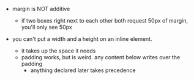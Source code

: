 * margin is NOT additive
  * if two boxes right next to each other both request 50px of margin, you'll only see 50px

* you can't put a width and a height on an inline element.
  * it takes up the space it needs
  * padding works, but is weird. any content below writes over the padding
    * anything declared later takes precedence
  
